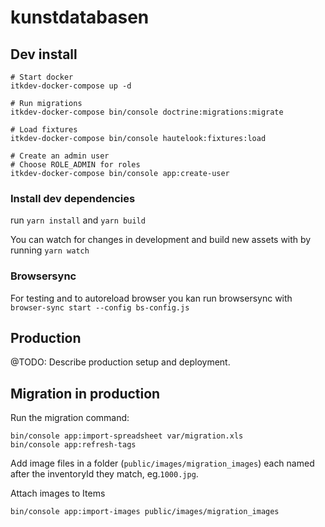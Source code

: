 # kunstdatabasen

## Dev install

```
# Start docker
itkdev-docker-compose up -d

# Run migrations
itkdev-docker-compose bin/console doctrine:migrations:migrate

# Load fixtures
itkdev-docker-compose bin/console hautelook:fixtures:load

# Create an admin user
# Choose ROLE_ADMIN for roles
itkdev-docker-compose bin/console app:create-user
```
### Install dev dependencies

run `yarn install` and `yarn build`

You can watch for changes in development and build new assets with by running `yarn watch`

### Browsersync

For testing and to autoreload browser you kan run browsersync with `browser-sync start --config bs-config.js`

## Production

@TODO: Describe production setup and deployment.

## Migration in production

Run the migration command:
```
bin/console app:import-spreadsheet var/migration.xls
bin/console app:refresh-tags
```

Add image files in a folder (`public/images/migration_images`) each named after the inventoryId they match, eg.`1000.jpg`.

Attach images to Items
```
bin/console app:import-images public/images/migration_images
```
